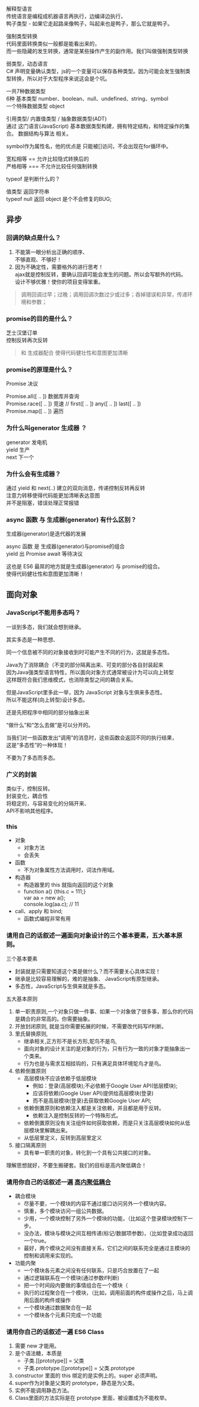解释型语言  
传统语言是编程成机器语言再执行，边编译边执行，  
鸭子类型 - 如果它走起路来像鸭子，叫起来也是鸭子，那么它就是鸭子。

强制类型转换  
代码里面转换类似一般都是能看出来的，  
而一些隐藏的发生转换，通常是某些操作产生的副作用。我们叫做强制类型转换  

弱类型，动态语言  
C# 声明变量确认类型，js的一个变量可以保存各种类型。因为可能会发生强制类型转换，所以对于大型程序来说这会是个坑。  

一共7种数据类型  
6种 基本类型 number、boolean、null、undefined、string、symbol  
一个特殊数据类型 object  

引用类型/ 内置值类型 / 抽象数据类型(ADT)  
通过 这门语言(JavaScript) 基本数据类型构建，拥有特定结构，和特定操作的集合。
数据结构与算法 相关。

symbol作为属性名，他的优点是 只能被[]访问，不会出现在for循环中。  

宽松相等 == 允许比较隐式转换后的  
严格相等 === 不允许比较任何强制转换  

typeof 是判断什么的？

值类型 返回字符串  
typeof null 返回 object 是个不会修复的BUG;  

## 异步

### 回调的缺点是什么？  

1. 不能第一眼分析出正确的顺序、  
不够直观、不够好！
2. 因为不确定性，需要格外的进行思考！  
ajax就是控制反转，要确认回调可能会发生的问题。所以会写额外的代码。  
设计不够优雅！使你的项目变得笨重。

> 调用回调过早；过晚；调用回调次数过少或过多；吞掉错误和异常，传递环境和参数；

### promise的目的是什么？  
芝士汉堡订单  
控制反转再次反转  

> 和 生成器配合 使得代码健壮性和意图更加清晰
 
### promise的原理是什么？  
Promise 决议  

Promise.all([ .. ]) 数据库并查询  
Promise.race([ .. ]) 竞速 // first([ .. ])  any([ .. ])  last([ .. ])    
Promise.map([ .. ]) 遍历    

### 为什么叫generator 生成器 ？  
generator 发电机    
yield  生产  
next 下一个  

### 为什么会有生成器？  
通过 yield 和 next(..) 建立的双向消息，传递控制反转再反转  
注意力转移使得代码能更加清晰表达意图  
并不是阻塞，错误处理正常报错  

### async 函数 与 生成器(generator) 有什么区别？

生成器(generator)是迭代器的发展  

async 函数 是 生成器(generator)与promise的组合  
yield 出 Promise await 等待决议  

这也是 ES6 最屌的地方就是生成器(generator) 与 promise的组合。  
使得代码健壮性和意图更加清晰！  

## 面向对象

### JavaScript不能用多态吗？

一谈到多态，我们就会想到继承。

其实多态是一种思想、

同一个信息被不同的对象接收到时可能产生不同的行为，这就是多态性。  

Java为了消除耦合（不变的部分隔离出来、可变的部分各自封装起来  
因为Java强类型语言特性，所以面向对象方式通常被设计为可以向上转型  
这样既符合我们思维模式，也消除类型之间的耦合关系。  

但是JavaScript里多此一举，因为 JavaScript 对象与生俱来多态性。  
所以不能这样(向上转型)设计多态。

还是先把程序中相同的部分抽象出来

“做什么”和“怎么去做”是可以分开的。

当我们对一些函数发出“调用”的消息时，这些函数会返回不同的执行结果，  
这是“多态性”的一种体现！

不要为了多态而多态。

### 广义的封装

类似于，控制反转。  
封装变化，耦合性  
将稳定的，与容易变化的分隔开来、  
API不影响其他程序。  

### this

* 对象  
	* 对象方法
	* 会丢失
* 函数
	* 不为对象属性方法调用时，词法作用域。
* 构造器  
	* 构造器里的 this 就指向返回的这个对象
	* function a() {this.c = 111;}  
	var aa = new a();  
	console.log(aa.c); // 11  
* call、apply 和 bind;
	* 函数式编程非常有用

### 请用自己的话叙述一遍面向对象设计的三个基本要素，五大基本原则。
三个基本要素

* 封装就是只需要知道这个类是做什么？而不需要关心具体实现！  
* 继承是比较容易理解的，难的是抽象、 JavaScript有原型继承。
* 多态性，JavaScript与生俱来就是多态。

五大基本原则

1. 单一职责原则,一个对象只做一件事、如果一个对象做了很多事，那么你的代码是耦合的非常高的。你需要抽象。
2. 开放封闭原则, 就是当你需要拓展的时候，不需要改代码写if判断。
3. 里氏替换原则,
	* 继承相关,正方形不是长方形,鸵鸟不是鸟,
	* 面向对象的设计关注的是对象的行为，只有行为一致的对象才能抽象出一个类来。
	* 行为也是与需求互相挂钩的，只有满足具体环境鸵鸟才是鸟。
4. 依赖倒置原则
	* 高层模块不应该依赖于低层模块
		* 例如：登录(高层模块);不必依赖于Google User API(低层模块);
		* 应该将依赖(Google User API)提供给高层模块(登录)
		* 而不是高层模块(登录)去获取依赖Google User API;
	* 依赖倒置原则和依赖注入都是关注依赖，并且都是用于反转。
		* 依赖注入是控制反转的一个特殊形式。
	* 依赖倒置原则没有关注组件如何获取依赖，而是只关注高层模块如何从低层模块里解耦出来。
	* 从低层里定义，反转到高层里定义
5. 接口隔离原则 
	* 具有单一职责的对象，转化到一个具有公共接口的对象。

理解思想就好，不要生搬硬套。我们的目标是高内聚低耦合！

### 请用你自己的话叙述一遍 [高内聚低耦合](https://baike.baidu.com/item/%E9%AB%98%E5%86%85%E8%81%9A%E4%BD%8E%E8%80%A6%E5%90%88/5227009?fr=aladdin)

* 耦合模块
	* 尽量不要，一个模块的内容不通过接口访问另外一个模块内容。
	* 慎重，多个模块访问一组公共数据。
	* 少用，一个模块控制了另外一个模块的功能，（比如这个登录模块控制下一步。
	* 没办法，模块与模块之间互相传递(标记/数据项参数)，（比如登录成功返回一个true。
	* 最好，两个模块之间没有直接关系，它们之间的联系完全是通过主模块的控制和调用来实现的。
* 功能内聚
	* 一个模块各元素之间没有任何联系，只是巧合放置在了一起
	* 通过逻辑联系在一个模块(通过参数if判断)
	* 把一个时间段内要做的事情组合在一个模块（
	* 执行的过程聚合在一个模块，（比如，调用前面的构件或操作之后，马上调用后面的构件或操作
	* 一个模块通过数据聚合在一起
	* 一个模块各个元素只完成一个功能



### 请用你自己的话叙述一遍 ES6 Class

1. 需要 new 才能用。
2. 是个语法糖，本质是
	* 子类.[[prototype]] = 父类
	* 子类.prototype.[[prototype]] = 父类.prototype
3. constructor 里面的 this 绑定的是实例上的。super 必须声明。
4. super作为对象是父类的 prototype，静态是为父类。
5. 实例不能调用静态方法。
6. Class里面的方法实际是在 prototype 里面，被设置成为不能枚举。





